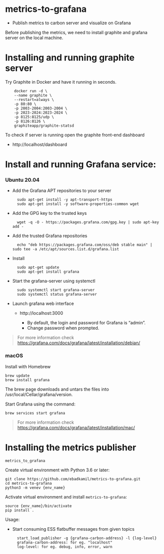 # metrics-to-grafana
  - Publish metrics to carbon server and visualize on Grafana

Before publishing the metrics, we need to install graphite and grafana server on
the local machine.

# Installing and running graphite server

Try Graphite in Docker and have it running in seconds.

        docker run -d \
        --name graphite \
        --restart=always \
        -p 80:80 \
        -p 2003-2004:2003-2004 \
        -p 2023-2024:2023-2024 \
        -p 8125:8125/udp \
        -p 8126:8126 \
        graphiteapp/graphite-statsd

To check if server is running open the graphite front-end dashboard

* http://localhost/dashboard


# Install and running Grafana service:
### Ubuntu 20.04

* Add the Grafana APT repositories to your server

        sudo apt-get install -y apt-transport-https
        sudo apt-get install -y software-properties-common wget

* Add the GPG key to the trusted keys

        wget -q -O - https://packages.grafana.com/gpg.key | sudo apt-key add -

* Add the trusted Grafana repositories

        echo "deb https://packages.grafana.com/oss/deb stable main" | sudo tee -a /etc/apt/sources.list.d/grafana.list

* Install

        sudo apt-get update
        sudo apt-get install grafana

* Start the grafana-server using systemctl

        sudo systemctl start grafana-server
        sudo systemctl status grafana-server

* Launch grafana web interface

    - http://localhost:3000

        - By default, the login and password for Grafana is “admin”.
        - Change password when prompted.

> For more information check https://grafana.com/docs/grafana/latest/installation/debian/
### macOS

Install with Homebrew

    brew update
    brew install grafana

The brew page downloads and untars the files into /usr/local/Cellar/grafana/version.

Start Grafana using the command:

    brew services start grafana

> For more information check https://grafana.com/docs/grafana/latest/installation/mac/
# Installing the metrics publisher

`metrics_to_grafana`

Create virtual environment with Python 3.6 or later:

    git clone https://github.com/ebadkamil/metrics-to-grafana.git
    cd metrics-to-grafana
    python3 -m venev {env_name}

Activate virtual environment and install `metrics-to-grafana`:

    source {env_name}/bin/activate
    pip install .

Usage:

- Start consuming ESS flatbuffer messages from given topics

        start_load_publisher -g {grafana-carbon-address} -l {log-level}
        grafana-carbon-address: for eg. "localhost"
        log-level: for eg. debug, info, error, warn
